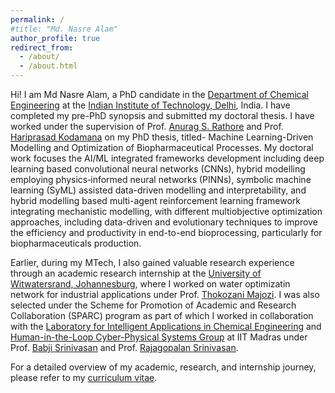 ```yaml
---
permalink: /
#title: "Md. Nasre Alam"
author_profile: true
redirect_from: 
  - /about/
  - /about.html
---
```


Hi! I am Md Nasre Alam, a PhD candidate in the [Department of Chemical Engineering](https://chemical.iitd.ac.in/) at the [Indian Institute of Technology, Delhi](https://home.iitd.ac.in/), India. I have completed my pre-PhD synopsis and submitted my doctoral thesis. I have worked under the supervision of Prof. [Anurag S. Rathore](https://www.biotechcmz.com/) and Prof. [Hariprasad Kodamana](https://web.iitd.ac.in/~kodamana/index.html) on my PhD thesis, titled- Machine Learning-Driven Modelling and Optimization of Biopharmaceutical Processes. My doctoral work focuses the AI/ML integrated frameworks development including deep learning based convolutional neural networks (CNNs), hybrid modelling employing physics‐informed neural networks (PINNs), symbolic machine learning (SyML) assisted data-driven modelling and interpretability, and hybrid modelling based multi-agent reinforcement learning framework integrating mechanistic modelling, with different multiobjective optimization approaches, including data-driven and evolutionary techniques to improve the efficiency and productivity in end-to-end bioprocessing, particularly for biopharmaceuticals production.

Earlier, during my MTech, I also gained valuable research experience through an academic research internship at the [University of Witwatersrand, Johannesburg](https://www.wits.ac.za/), where I worked on water optimizatin network for industrial applications under Prof. [Thokozani Majozi](https://www.wits.ac.za/about-wits/office-of-the-vice-chancellor/faculty-deans/thokozani-majozi/). I was also selected under the Scheme for Promotion of Academic and Research Collaboration (SPARC) program as part of which I worked in collaboration with the [Laboratory for Intelligent Applications in Chemical Engineering](https://home.iitm.ac.in/raj/) and [Human-in-the-Loop Cyber-Physical Systems Group](https://home.iitm.ac.in/babji.srinivasan/index.html) at IIT Madras under Prof. [Babji Srinivasan](https://home.iitm.ac.in/babji.srinivasan/index.html) and Prof. [Rajagopalan Srinivasan](https://home.iitm.ac.in/raj/index.html).

For a detailed overview of my academic, research, and internship journey, please refer to my [curriculum vitae](https://drive.google.com/file/d/1qDOI1pLNuiipH9Tjqk7hT6m8xWotNrFx/view?usp=drive_link).


